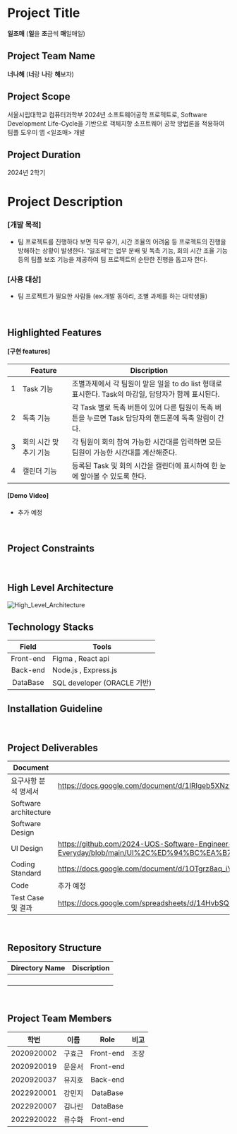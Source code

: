 # Project Title
<b>일조매</b> (<b>일</b>을 <b>조</b>금씩 <b>매</b>일매일)
<br>

## Project Team Name
<b>너나해</b> (<b>너</b>랑 <b>나</b>랑 <b>해</b>보자)
<br>

## Project Scope
서울시립대학교 컴퓨터과학부 2024년 소프트웨어공학 프로젝트로, Software Development Life-Cycle을 기반으로 객체지향 소프트웨어 공학 방법론을 적용하여 팀플 도우미 앱 <일조매> 개발
<br>

## Project Duration
2024년 2학기
<br>

# Project Description
### [개발 목적]
- 팀 프로젝트를 진행하다 보면 직무 유기, 시간 조율의 어려움 등 프로젝트의 진행을 방해하는 상황이 발생한다. '일조매'는 업무 분배 및 독촉 기능, 회의 시간 조율 기능 등의 팀플 보조 기능을 제공하여 팀 프로젝트의 순탄한 진행을 돕고자 한다.

### [사용 대상]
- 팀 프로젝트가 필요한 사람들 (ex.개발 동아리, 조별 과제를 하는 대학생들)
<br>

## Highlighted Features
#### [구현 features]
|  | Feature | Discription | 
|-|------|--------------|
|1| Task 기능 | 조별과제에서 각 팀원이 맡은 일을 to do list 형태로 표시한다. Task의 마감일, 담당자가 함께 표시된다. |
|2| 독촉 기능 | 각 Task 별로 독촉 버튼이 있어 다른 팀원이 독촉 버튼을 누르면 Task 담당자의 핸드폰에 독촉 알림이 간다. |
|3| 회의 시간 맞추기 기능 | 각 팀원이 회의 참여 가능한 시간대를 입력하면 모든 팀원이 가능한 시간대를 계산해준다. |
|4| 캘린더 기능 | 등록된 Task 및 회의 시간을 캘린더에 표시하여 한 눈에 알아볼 수 있도록 한다. |

#### [Demo Video]
- 추가 예정
<br>

## Project Constraints
<br>

## High Level Architecture
![High_Level_Architecture](https://github.com/user-attachments/assets/509b1a36-2180-44cc-99ad-e6798c76e70f)
<br>

## Technology Stacks
| Field | Tools |
|:------:|------|
| Front-end | Figma , React api |
| Back-end | Node.js , Express.js |
| DataBase | SQL developer (ORACLE 기반) |

## Installation Guideline
<br>

## Project Deliverables
| Document | Link |
|----------|--------------------------------------|
| 요구사항 분석 명세서 | https://docs.google.com/document/d/1IRIgeb5XNz910ra9g0WLj9rM0TVX-vw1BN4duwvAbQM/edit?tab=t.0 |
| Software architecture | |
| Software Design | |
| UI Design | https://github.com/2024-UOS-Software-Engineer-3-9team/Small-Work-Everyday/blob/main/UI%2C%ED%94%BC%EA%B7%B8%EB%A7%88/%EC%9D%BC%EC%A1%B0%EB%A7%A4_UI%20%EB%94%94%EC%9E%90%EC%9D%B8%20%EC%84%B8%EB%B6%80%20%EC%8A%A4%ED%81%AC%EB%A6%B0%EC%83%B7.png |
| Coding Standard | https://docs.google.com/document/d/1OTgrz8aq_iY2XzI8aQ46IBM2eJAir6mhs-IAobRmp84/edit?tab=t.0 |
| Code | 추가 예정 |
| Test Case 및 결과 | https://docs.google.com/spreadsheets/d/14HvbSQ5o91nSV6EQRpNxrsIJCwlyRqYBrqiI5K-HJa8/edit?gid=195058275#gid=195058275 |
<br>

## Repository Structure
| Directory Name | Discription |
|------|------|
| | |
|||
|||
|||
<br>

## Project Team Members
|  학번  | 이름 | Role | 비고 |
|-----------|-------|:--------:|----|
|2020920002 | 구효근 | Front-end | 조장 |
|2020920019 | 문윤서 | Front-end | |
|2020920037 | 유지호 | Back-end | |
|2022920001 | 강민지 | DataBase | |
|2022920007 | 김나린 | DataBase | |
|2022920022 | 류수화 | Front-end | |
